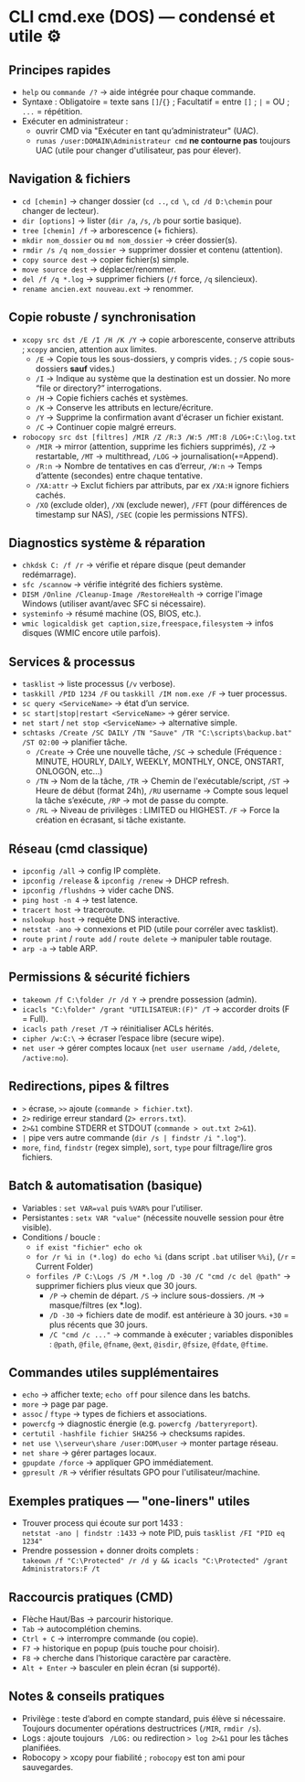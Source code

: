 # CLI cmd.exe (DOS) — condensé et utile ⚙️



## Principes rapides
- `help` ou `commande /?` → aide intégrée pour chaque commande.  
- Syntaxe : Obligatoire = texte sans `[]`/`{}` ; Facultatif = entre `[]` ; `|` = OU ; `...` = répétition.  
- Exécuter en administrateur : 
	- ouvrir CMD via "Exécuter en tant qu’administrateur" (UAC). 
	- `runas /user:DOMAIN\Administrateur cmd` **ne contourne pas** toujours UAC (utile pour changer d'utilisateur, pas pour élever).

## Navigation & fichiers
- `cd [chemin]` → changer dossier (`cd ..`, `cd \`, `cd /d D:\chemin` pour changer de lecteur).  
- `dir [options]` → lister (`dir /a`, `/s`, `/b` pour sortie basique).  
- `tree [chemin] /f` → arborescence (+ fichiers).  
- `mkdir nom_dossier` ou `md nom_dossier` → créer dossier(s).  
- `rmdir /s /q nom_dossier` → supprimer dossier et contenu (attention).  
- `copy source dest` → copier fichier(s) simple.  
- `move source dest` → déplacer/renommer.  
- `del /f /q *.log` → supprimer fichiers (`/f` force, `/q` silencieux).  
- `rename ancien.ext nouveau.ext` → renommer.


## Copie robuste / synchronisation
- `xcopy src dst /E /I /H /K /Y` → copie arborescente, conserve attributs ; `xcopy` ancien, attention aux limites.
	- `/E` → Copie tous les sous-dossiers, y compris vides. ; `/S` copie sous-dossiers **sauf** vides.)
	- `/I` → Indique au système que la destination est un dossier. No more “file or directory?” interrogations.
	- `/H` → Copie fichiers cachés et systèmes.
	- `/K` → Conserve les attributs en lecture/écriture.
	- `/Y` → Supprime la confirmation avant d'écraser un fichier existant.
	- `/C` → Continuer copie malgré erreurs.
- `robocopy src dst [filtres] /MIR /Z /R:3 /W:5 /MT:8 /LOG+:C:\log.txt`  
	- `/MIR` → mirror (attention, supprime les fichiers supprimés), `/Z` → restartable, `/MT` → multithread, `/LOG` → journalisation(`+`=Append). 
	- `/R:n` → Nombre de tentatives en cas d’erreur, `/W:n` → Temps d’attente (secondes) entre chaque tentative.
	- `/XA:attr` → Exclut fichiers par attributs, par ex `/XA:H` ignore fichiers cachés.
	- `/XO` (exclude older), `/XN` (exclude newer), `/FFT` (pour différences de timestamp sur NAS), `/SEC` (copie les permissions NTFS).


## Diagnostics système & réparation
- `chkdsk C: /f /r` → vérifie et répare disque (peut demander redémarrage).  
- `sfc /scannow` → vérifie intégrité des fichiers système.  
- `DISM /Online /Cleanup-Image /RestoreHealth` → corrige l'image Windows (utiliser avant/avec SFC si nécessaire).  
- `systeminfo` → résumé machine (OS, BIOS, etc.).  
- `wmic logicaldisk get caption,size,freespace,filesystem` → infos disques (WMIC encore utile parfois).


## Services & processus
- `tasklist` → liste processus (`/v` verbose).  
- `taskkill /PID 1234 /F` ou `taskkill /IM nom.exe /F` → tuer processus.  
- `sc query <ServiceName>` → état d’un service.  
- `sc start|stop|restart <ServiceName>` → gérer service.  
- `net start` / `net stop <ServiceName>` → alternative simple.  
- `schtasks /Create /SC DAILY /TN "Sauve" /TR "C:\scripts\backup.bat" /ST 02:00` → planifier tâche.
	- `/Create` → Crée une nouvelle tâche, `/SC` → schedule (Fréquence : MINUTE, HOURLY, DAILY, WEEKLY, MONTHLY, ONCE, ONSTART, ONLOGON, etc...)
	- `/TN` → Nom de la tâche, `/TR` → Chemin de l'exécutable/script, `/ST` →  Heure de début (format 24h), `/RU` username  → Compte sous lequel la tâche s’exécute, `/RP` → mot de passe du compte.
	- `/RL` → Niveau de privilèges : LIMITED ou HIGHEST. `/F` → Force la création en écrasant, si tâche existante.

## Réseau (cmd classique)
- `ipconfig /all` → config IP complète.  
- `ipconfig /release` & `ipconfig /renew` → DHCP refresh.  
- `ipconfig /flushdns` → vider cache DNS.  
- `ping host -n 4` → test latence.  
- `tracert host` → traceroute.  
- `nslookup host` → requête DNS interactive.  
- `netstat -ano` → connexions et PID (utile pour corréler avec tasklist).  
- `route print` / `route add` / `route delete` → manipuler table routage.  
- `arp -a` → table ARP.


## Permissions & sécurité fichiers
- `takeown /f C:\folder /r /d Y` → prendre possession (admin).  
- `icacls "C:\folder" /grant "UTILISATEUR:(F)" /T` → accorder droits (F = Full).  
- `icacls path /reset /T` → réinitialiser ACLs hérités.  
- `cipher /w:C:\` → écraser l’espace libre (secure wipe).  
- `net user` → gérer comptes locaux (`net user username /add`, `/delete`, `/active:no`).


## Redirections, pipes & filtres
- `>` écrase, `>>` ajoute (`commande > fichier.txt`).  
- `2>` redirige erreur standard (`2> errors.txt`).  
- `2>&1` combine STDERR et STDOUT (`commande > out.txt 2>&1`).  
- `|` pipe vers autre commande (`dir /s | findstr /i ".log"`).  
- `more`, `find`, `findstr` (regex simple), `sort`, `type` pour filtrage/lire gros fichiers.


## Batch & automatisation (basique)
- Variables : `set VAR=val` puis `%VAR%` pour l'utiliser.  
- Persistantes : `setx VAR "value"` (nécessite nouvelle session pour être visible).  
- Conditions / boucle :  
  - `if exist "fichier" echo ok`  
  - `for /r %i in (*.log) do echo %i` (dans script `.bat` utiliser `%%i`), (`/r` = Current Folder)  
  - `forfiles /P C:\Logs /S /M *.log /D -30 /C "cmd /c del @path"` → supprimer fichiers plus vieux que 30 jours. 
	- `/P` → chemin de départ. `/S` → inclure sous-dossiers. `/M` → masque/filtres (ex *.log).
	- `/D -30` → fichiers date de modif. est antérieure à 30 jours. `+30` = plus récents que 30 jours.
	- `/C "cmd /c ..."` → commande à exécuter ; variables disponibles : `@path`, `@file`, `@fname`, `@ext`, `@isdir`, `@fsize`, `@fdate`, `@ftime`.


## Commandes utiles supplémentaires
- `echo` → afficher texte; `echo off` pour silence dans les batchs.  
- `more` → page par page.  
- `assoc` / `ftype` → types de fichiers et associations.  
- `powercfg` → diagnostic énergie (e.g. `powercfg /batteryreport`).  
- `certutil -hashfile fichier SHA256` → checksums rapides.  
- `net use \\serveur\share /user:DOM\user` → monter partage réseau.  
- `net share` → gérer partages locaux.  
- `gpupdate /force` → appliquer GPO immédiatement.  
- `gpresult /R` → vérifier résultats GPO pour l'utilisateur/machine.


## Exemples pratiques — "one-liners" utiles
- Trouver process qui écoute sur port 1433 :  
  `netstat -ano | findstr :1433` → note PID, puis `tasklist /FI "PID eq 1234"`  
- Prendre possession + donner droits complets :  
  `takeown /f "C:\Protected" /r /d y && icacls "C:\Protected" /grant Administrators:F /t`


## Raccourcis pratiques (CMD)
- Flèche Haut/Bas → parcourir historique.  
- `Tab` → autocomplétion chemins.  
- `Ctrl + C` → interrompre commande (ou copie).  
- `F7` → historique en popup (puis touche pour choisir).  
- `F8` → cherche dans l’historique caractère par caractère.  
- `Alt + Enter` → basculer en plein écran (si supporté).


## Notes & conseils pratiques
- Privilège : teste d’abord en compte standard, puis élève si nécessaire. Toujours documenter opérations destructrices (`/MIR`, `rmdir /s`).  
- Logs : ajoute toujours ` /LOG:` ou redirection `> log 2>&1` pour les tâches planifiées.  
- Robocopy > xcopy pour fiabilité ; `robocopy` est ton ami pour sauvegardes.  
